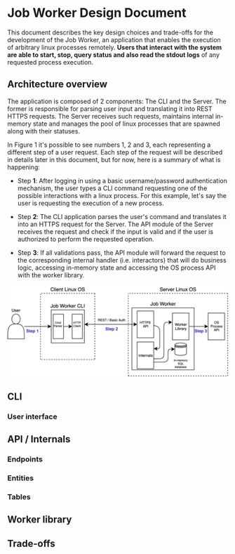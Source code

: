 # Job Worker Design Document

This document describes the key design choices and trade-offs for the development of the Job Worker, an application
that enables the execution of arbitrary linux processes remotely. <strong>Users that interact with the system are able to start, stop,
query status and also read the stdout logs</strong> of any requested process execution.

## Architecture overview

The application is composed of 2 components: The CLI and the Server. The former is responsible for parsing user input and translating it
into REST HTTPS requests. The Server receives such requests, maintains internal in-memory state and manages the pool of linux processes that are spawned
along with their statuses.

In Figure 1 it's possible to see numbers 1, 2 and 3, each representing a different step of a user request. Each step of the request will be described in
details later in this document, but for now, here is a summary of what is happening:

* Step <strong>1</strong>: After logging in using a basic username/password authentication mechanism, the user types a CLI command requesting one of the possible 
  interactions with a linux process. For this example, let's say the user is requesting the execution of a new process.

* Step <strong>2</strong>: The CLI application parses the user's command and translates it into an HTTPS request for the Server. The API module of the Server receives 
  the request and check if the input is valid and if the user is authorized to perform the requested operation.

* Step <strong>3</strong>: If all validations pass, the API module will forward the request to the corresponding internal handler (i.e. interactors) that will 
  do business logic, accessing in-memory state and accessing the OS process API with the worker library.

![Architecture](../assets/images/architecture.png)

## CLI

### User interface

## API / Internals

### Endpoints

### Entities

### Tables

## Worker library

## Trade-offs